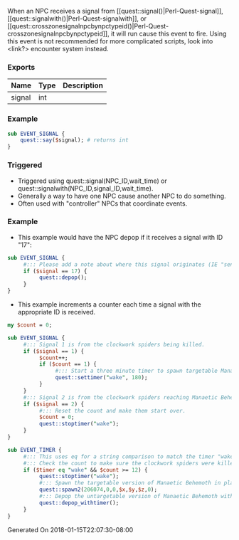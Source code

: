 When an NPC receives a signal from [[quest::signal()|Perl-Quest-signal]], [[quest::signalwith()|Perl-Quest-signalwith]], or [[quest::crosszonesignalnpcbynpctypeid()|Perl-Quest-crosszonesignalnpcbynpctypeid]], it will run cause this event to fire. Using this event is not recommended for more complicated scripts, look into <link?> encounter system instead.

### Exports
**Name**|**Type**|**Description**
:-----|:-----|:-----
signal|int|
### Example
```perl
sub EVENT_SIGNAL {
	quest::say($signal); # returns int
}
```

### Triggered

* Triggered using quest::signal(NPC_ID,wait_time) or quest::signalwith(NPC_ID,signal_ID,wait_time).
* Generally a way to have one NPC cause another NPC to do something.
* Often used with "controller" NPCs that coordinate events.

### Example

* This example would have the NPC depop if it receives a signal with ID "17":

```perl
sub EVENT_SIGNAL {
     #::: Please add a note about where this signal originates (IE "sent from Other_NPC.pl")
     if ($signal == 17) {
          quest::depop();
     }
}
```

* This example increments a counter each time a signal with the appropriate ID is received.

```perl
my $count = 0;

sub EVENT_SIGNAL {
     #::: Signal 1 is from the clockwork spiders being killed.
     if ($signal == 1) {
          $count++;
          if ($count == 1) {
               #::: Start a three minute timer to spawn targetable Manaetic Behemoth
               quest::settimer("wake", 180);
          }
     }
     #::: Signal 2 is from the clockwork spiders reaching Manaetic Behemoth.
     if ($signal == 2) {
          #::: Reset the count and make them start over.
          $count = 0;
          quest::stoptimer("wake");
     }
}

sub EVENT_TIMER {
     #::: This uses eq for a string comparison to match the timer "wake".
     #::: Check the count to make sure the clockwork spiders were killed and not just kited. 
     if ($timer eq "wake" && $count >= 12) {
          quest::stoptimer("wake");
          #::: Spawn the targetable version of Manaetic Behemoth in place
          quest::spawn2(206074,0,0,$x,$y,$z,0);
          #::: Depop the untargetable version of Manaetic Behemoth with respawn timer active.
          quest::depop_withtimer();
     }
}
```

Generated On 2018-01-15T22:07:30-08:00